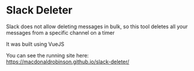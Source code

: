 # Slack Deleter
Slack does not allow deleting messages in bulk, so this tool deletes all your messages from a specific channel on a timer

It was built using VueJS

You can see the running site here: https://macdonaldrobinson.github.io/slack-deleter/
